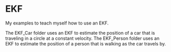 # EKF
My examples to teach myself how to use an EKF.

The EKF_Car folder uses an EKF to estimate the position of a car that is traveling in a circle at a constant velocity.
The EKF_Person folder uses an EKF to estimate the position of a person that is walking as the car travels by.
